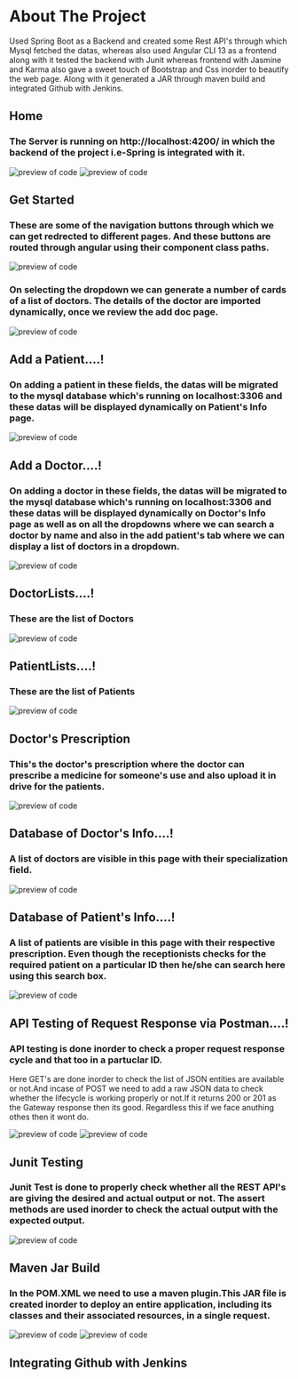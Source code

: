 



# About The Project
Used Spring Boot as a Backend and created some Rest API's through which Mysql fetched the datas, whereas also used Angular CLI 13 as a frontend along with it tested the backend with Junit whereas frontend with Jasmine and Karma also gave a sweet touch of Bootstrap and Css inorder to beautify the web page. Along with it generated a JAR through maven build and integrated Github with Jenkins. 

## Home
### The Server is running on http://localhost:4200/ in which the backend of the project i.e-Spring is integrated with it. 

![preview of code](https://github.com/SP2224/Hospital-Management-System/blob/main/Screenshots/Screenshot%202022-05-27%20104726.jpg)
![preview of code](https://github.com/SP2224/Hospital-Management-System/blob/main/Screenshots/Screenshot%202022-05-27%20104738.jpg)


## Get Started
### These are some of the navigation buttons through which we can get redrected to different pages. And these buttons are routed through angular using their component class paths.

![preview of code](https://github.com/SP2224/Hospital-Management-System/blob/main/Screenshots/Screenshot%202022-05-27%20104759.jpg)
### On selecting the dropdown we can generate a number of cards of a list of doctors. The details of the doctor are imported dynamically, once we review the add doc page.
![preview of code](https://github.com/SP2224/Hospital-Management-System/blob/main/Screenshots/Screenshot%202022-05-27%20104809.jpg)


## Add a Patient....!
### On adding a patient in these fields, the datas will be migrated to the mysql database which's running on localhost:3306 and these datas will be displayed dynamically on Patient's Info page.

![preview of code](https://github.com/SP2224/Hospital-Management-System/blob/main/Screenshots/Screenshot%202022-05-27%20104823.jpg)
## Add a Doctor....!
### On adding a doctor in these fields, the datas will be migrated to the mysql database which's running on localhost:3306 and these datas will be displayed dynamically on Doctor's Info page as well as on all the dropdowns where we can search a doctor by name and also in the add patient's tab where we can display a list of doctors in a dropdown.

![preview of code](https://github.com/SP2224/Hospital-Management-System/blob/main/Screenshots/Screenshot%202022-05-27%20104836.jpg)
## DoctorLists....!
### These are the list of Doctors

![preview of code](https://github.com/SP2224/Hospital-Management-System/blob/main/Screenshots/Screenshot%202022-05-27%20104850.jpg)
## PatientLists....!
### These are the list of Patients

![preview of code](https://github.com/SP2224/Hospital-Management-System/blob/main/Screenshots/Screenshot%202022-05-27%20104901.jpg)
## Doctor's Prescription
### This's the doctor's prescription where the doctor can prescribe a medicine for someone's use and also upload it in drive for the patients.

![preview of code](https://github.com/SP2224/Hospital-Management-System/blob/main/Screenshots/Screenshot%202022-05-27%20104920.jpg)
## Database of Doctor's Info....!
### A list of doctors are visible in this page with their specialization field.

![preview of code](https://github.com/SP2224/Hospital-Management-System/blob/main/Screenshots/Screenshot%202022-05-27%20105007.jpg)

## Database of Patient's Info....!
### A list of patients are visible in this page with their respective prescription. Even though the receptionists checks for the required patient on a particular ID then he/she can search here using this search box.

![preview of code](https://github.com/SP2224/Hospital-Management-System/blob/main/Screenshots/Screenshot%202022-05-27%20105612.jpg)

## API Testing of Request Response via Postman....!
### API testing is done inorder to check a proper request response cycle and that too in a partuclar ID.
Here GET's are done inorder to check the list of JSON entities are available or not.And incase of POST we need to add a raw JSON data to check whether the lifecycle is working properly or not.If it returns 200 or 201 as the Gateway response then its good. Regardless this if we face anuthing othes then it wont do.

![preview of code](https://github.com/SP2224/Hospital-Management-System/blob/main/Screenshots/Screenshot%202022-05-27%20105646.jpg)
![preview of code](https://github.com/SP2224/Hospital-Management-System/blob/main/Screenshots/Screenshot%202022-05-27%20105709.jpg)
## Junit Testing

### Junit Test is done to properly check whether all the REST API's are giving the desired and actual output or not. The assert methods are used inorder to check the actual output with the expected output.
![preview of code](https://github.com/SP2224/Hospital-Management-System/blob/main/Screenshots/Screenshot%202022-05-27%20110515.jpg)

## Maven Jar Build
### In the POM.XML we need to use a maven plugin.This JAR file is created inorder to deploy an entire application, including its classes and their associated resources, in a single request.

![preview of code](https://github.com/SP2224/Hospital-Management-System/blob/main/Screenshots/Screenshot%202022-05-27%20144403.jpg)
![preview of code](https://github.com/SP2224/Hospital-Management-System/blob/main/Screenshots/Screenshot%202022-05-27%20144529.jpg)

## Integrating Github with Jenkins
